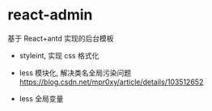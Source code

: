 # react-admin

基于 React+antd 实现的后台模板

- styleint, 实现 css 格式化

- less 模块化, 解决类名全局污染问题 https://blog.csdn.net/mpr0xy/article/details/103512652

- less 全局变量
